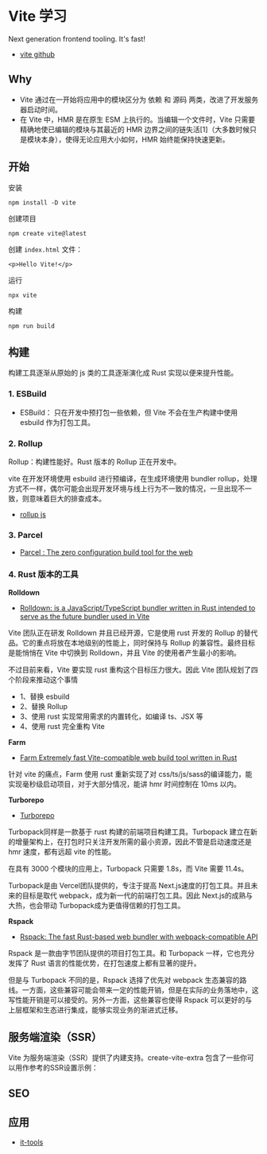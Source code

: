 # Vite 学习

Next generation frontend tooling. It's fast!

- [vite github](https://github.com/vitejs/vite) 

## Why

- Vite 通过在一开始将应用中的模块区分为 依赖 和 源码 两类，改进了开发服务器启动时间。
- 在 Vite 中，HMR 是在原生 ESM 上执行的。当编辑一个文件时，Vite 只需要精确地使已编辑的模块与其最近的 HMR 边界之间的链失活[1]（大多数时候只是模块本身），使得无论应用大小如何，HMR 始终能保持快速更新。

## 开始

安装
```
npm install -D vite
```

创建项目
```
npm create vite@latest
```

创建 `index.html` 文件：
```
<p>Hello Vite!</p>
```

运行
```
npx vite
```

构建
```
npm run build
```

## 构建

构建工具逐渐从原始的 js 类的工具逐渐演化成 Rust 实现以便来提升性能。

### 1. ESBuild

- ESBuild： 只在开发中预打包一些依赖，但 Vite 不会在生产构建中使用 esbuild 作为打包工具。

### 2. Rollup

Rollup：构建性能好。Rust 版本的 Rollup 正在开发中。

vite 在开发环境使用 esbuild 进行预编译，在生成环境使用 bundler rollup，处理方式不一样，偶尔可能会出现开发环境与线上行为不一致的情况，一旦出现不一致，则意味着巨大的排查成本。

- [rollup js](https://github.com/rollup/rollup)



### 3. Parcel

- [Parcel : The zero configuration build tool for the web](https://github.com/parcel-bundler/parcel)

### 4. Rust 版本的工具

**Rolldown**

- [Rolldown: is a JavaScript/TypeScript bundler written in Rust intended to serve as the future bundler used in Vite](https://github.com/rolldown/rolldown)

Vite 团队正在研发 Rolldown 并且已经开源，它是使用 rust 开发的 Rollup 的替代品。它的重点将放在本地级别的性能上，同时保持与 Rollup 的兼容性。最终目标是能悄悄在 Vite 中切换到 Rolldown，并且 Vite 的使用者产生最小的影响。

不过目前来看，Vite 要实现 rust 重构这个目标压力很大。因此 Vite 团队规划了四个阶段来推动这个事情

- 1、替换 esbuild
- 2、替换 Rollup
- 3、使用 rust 实现常用需求的内置转化，如编译 ts、JSX 等
- 4、使用 rust 完全重构 Vite

**Farm**

- [Farm Extremely fast Vite-compatible web build tool written in Rust](https://github.com/farm-fe/farm)

针对 vite 的痛点，Farm 使用 rust 重新实现了对 css/ts/js/sass的编译能力，能实现毫秒级启动项目，对于大部分情况，能讲 hmr 时间控制在 10ms 以内。

**Turborepo**

- [Turborepo](https://github.com/vercel/turborepo)

Turbopack同样是一款基于 rust 构建的前端项目构建工具。Turbopack 建立在新的增量架构上，在打包时只关注开发所需的最小资源，因此不管是启动速度还是 hmr 速度，都有远超 vite 的性能。

在具有 3000 个模块的应用上，Turbopack 只需要 1.8s，而 Vite 需要 11.4s。

Turbopack是由 Vercel团队提供的，专注于提高 Next.js速度的打包工具。并且未来的目标是取代 webpack，成为新一代的前端打包工具。因此 Next.js的成熟与大热，也会带动 Turbopack成为更值得信赖的打包工具。

**Rspack**

- [Rspack: The fast Rust-based web bundler with webpack-compatible API ](https://github.com/web-infra-dev/rspack)

Rspack 是一款由字节团队提供的项目打包工具。和 Turbopack 一样，它也充分发挥了 Rust 语言的性能优势，在打包速度上都有显著的提升。

但是与 Turbopack 不同的是，Rspack 选择了优先对 webpack 生态兼容的路线。一方面，这些兼容可能会带来一定的性能开销，但是在实际的业务落地中，这写性能开销是可以接受的。另外一方面，这些兼容也使得 Rspack 可以更好的与上层框架和生态进行集成，能够实现业务的渐进式迁移。


## 服务端渲染（SSR）

Vite 为服务端渲染（SSR）提供了内建支持。create-vite-extra 包含了一些你可以用作参考的SSR设置示例：


## SEO

## 应用

- [it-tools](https://github.com/CorentinTh/it-tools)


